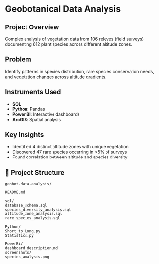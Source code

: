 # Geobotanical Data Analysis

## Project Overview
Complex analysis of vegetation data from 106 releves (field surveys) documenting 612 plant species across different altitude zones.

## Problem
Identify patterns in species distribution, rare species conservation needs, and vegetation changes across altitude gradients.

## Instruments Used
- **SQL**
- **Python**: Pandas
- **Power BI**: Interactive dashboards
- **ArcGIS**: Spatial analysis

## Key Insights
- Identified 4 distinct altitude zones with unique vegetation
- Discovered 47 rare species occurring in <5% of surveys
- Found correlation between altitude and species diversity

## 📁 Project Structure
    geobot-data-analysis/
    
    README.md
    
    sql/
    database_schema.sql
    species_diversity_analysis.sql
    altitude_zone_analysis.sql
    rare_species_analysis.sql
    
    Python/
    Short_to_Long.py
    Statistics.py
    
    PowerBi/
    dashboard_description.md
    screenshots/
    species_analysis.png
